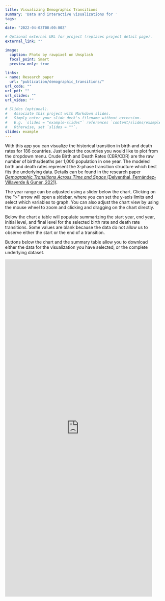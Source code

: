 ```yaml
---
title: Visualizing Demographic Transitions
summary: 'Data and interactive visualizations for '
tags:
- 
date: "2022-04-03T00:00:00Z"

# Optional external URL for project (replaces project detail page).
external_link: ""

image:
  caption: Photo by rawpixel on Unsplash
  focal_point: Smart
  preview_only: true

links:
- name: Research paper
  url: "publication/demographic_transitions/"
url_code: ""
url_pdf: ""
url_slides: ""
url_video: ""

# Slides (optional).
#   Associate this project with Markdown slides.
#   Simply enter your slide deck's filename without extension.
#   E.g. `slides = "example-slides"` references `content/slides/example-slides.md`.
#   Otherwise, set `slides = ""`.
slides: example
---
```


With this app you can visualize the historical transition in birth and death rates for 186 countries. Just select the countries you would like to plot from the dropdown menu. Crude Birth and Death Rates (CBR/CDR) are the raw number of births/deaths per 1,000 population in one year. The modeled birth and death rates represent the 3-phase transition structure which best fits the underlying data. Details can be found in the research paper [*Demographic Transitions Across Time and Space* (Delventhal, Fernández-Villaverde & Guner, 2021)](../../publication/demographic_transitions/ "accompanying research paper").

The year range can be adjusted using a slider below the chart. Clicking on the ">" arrow will open a sidebar, where you can set the y-axis limits and select which variables to graph. You can also adjust the chart view by using the mouse wheel to zoom and clicking and dragging on the chart directly.

Below the chart a table will populate summarizing the start year, end year, initial level, and final level for the selected birth rate and death rate transitions. Some values are blank because the data do not allow us to observe either the start or the end of a transition.

Buttons below the chart and the summary table allow you to download either the data for the visualization you have selected, or the complete underlying dataset.

<iframe height="1100" width="95%" frameborder="no" src="https://share.streamlit.io/mdelventhal/dt_visualize/main/DT_visualize.py"> </iframe>
